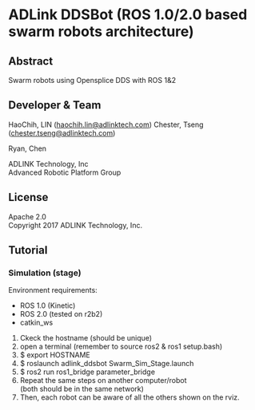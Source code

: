 # ADLink DDSBot (ROS 1.0/2.0 based swarm robots architecture)   

## Abstract  
Swarm robots using Opensplice DDS with ROS 1&2  
  
## Developer & Team
HaoChih, LIN (haochih.lin@adlinktech.com)
Chester, Tseng (chester.tseng@adlinktech.com)

Ryan, Chen 
  
ADLINK Technology, Inc  
Advanced Robotic Platform Group  

## License
Apache 2.0  
Copyright 2017 ADLINK Technology, Inc.  

## Tutorial
### Simulation (stage)
Environment requirements:  
* ROS 1.0 (Kinetic)  
* ROS 2.0 (tested on r2b2)  
* catkin_ws  
  
1. Ckeck the hostname (should be unique)  
2. open a terminal (remember to source ros2 & ros1 setup.bash)  
3. $ export HOSTNAME
4. $ roslaunch adlink_ddsbot Swarm_Sim_Stage.launch  
5. $ ros2 run ros1_bridge parameter_bridge  
6. Repeat the same steps on another computer/robot   
(both should be in the same network)  
7. Then, each robot can be aware of all the others shown on the rviz.






